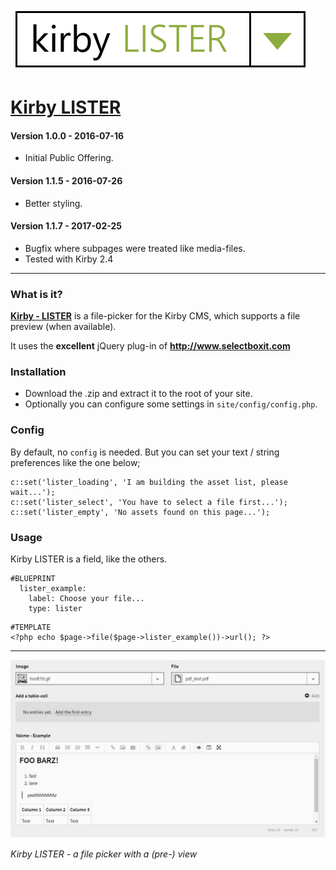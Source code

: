 ![Kirby LISTER](kirby-lister_logotype.png "Kirby LISTER")

# [Kirby LISTER](https://github.com/1n3JgKl9pQ6cUMrW/kirby-lister)

#### Version 1.0.0 - 2016-07-16

- Initial Public Offering.

#### Version 1.1.5 - 2016-07-26

- Better styling.

#### Version 1.1.7 - 2017-02-25

- Bugfix where subpages were treated like media-files.
- Tested with Kirby 2.4

****

### What is it?

**[Kirby - LISTER](https://github.com/1n3JgKl9pQ6cUMrW/kirby-lister)** is a file-picker for the Kirby CMS, which supports a file preview (when available).

It uses the **excellent** jQuery plug-in of **http://www.selectboxit.com**

### Installation

- Download the .zip and extract it to the root of your site.
- Optionally you can configure some settings in `site/config/config.php`.

### Config

By default, no `config` is needed. But you can set your text / string preferences like the one below;

```
c::set('lister_loading', 'I am building the asset list, please wait...');
c::set('lister_select', 'You have to select a file first...');
c::set('lister_empty', 'No assets found on this page...');
```

### Usage

Kirby LISTER is a field, like the others.

```
#BLUEPRINT
  lister_example:
    label: Choose your file...
    type: lister
```

```
#TEMPLATE
<?php echo $page->file($page->lister_example())->url(); ?>
```

****

![Kirby LISTER](kirby-lister_screencapture.gif "Kirby LISTER")

*Kirby LISTER - a file picker with a (pre-) view*